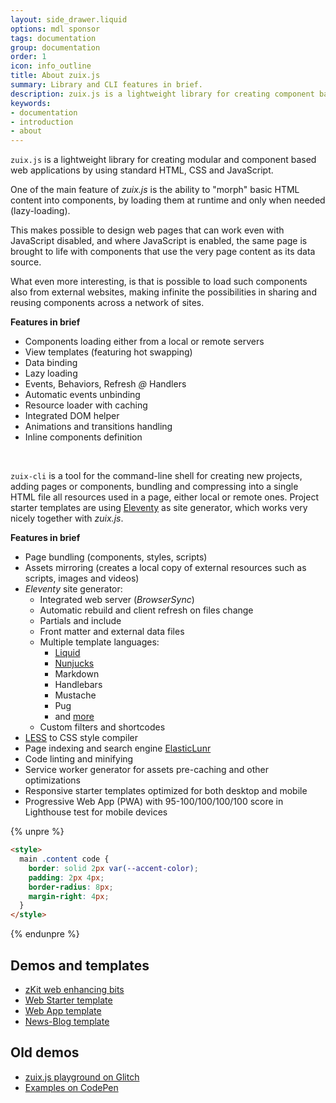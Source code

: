 ```yaml
---
layout: side_drawer.liquid
options: mdl sponsor
tags: documentation
group: documentation
order: 1
icon: info_outline
title: About zuix.js
summary: Library and CLI features in brief.
description: zuix.js is a lightweight library for creating component based web applications by using standard HTML, CSS and JavaScript.
keywords:
- documentation
- introduction
- about
---
```


`zuix.js` is a lightweight library for creating modular and component based web applications
by using standard HTML, CSS and JavaScript.

One of the main feature of *zuix.js* is the ability to "morph" basic HTML content into components,
by loading them at runtime and only when needed (lazy-loading).

This makes possible to design web pages that can work even with JavaScript disabled, and where JavaScript is enabled,
the same page is brought to life with components that use the very page content as its data source.

What even more interesting, is that is possible to load such components also from external websites, making infinite
the possibilities in sharing and reusing components across a network of sites.

**Features in brief**
- Components loading either from a local or remote servers
- View templates (featuring hot swapping)
- Data binding
- Lazy loading
- Events, Behaviors, Refresh *@* Handlers
- Automatic events unbinding
- Resource loader with caching
- Integrated DOM helper
- Animations and transitions handling
- Inline components definition


&nbsp;

`zuix-cli` is a tool for the command-line shell for creating new projects, adding pages or components,
bundling and compressing into a single HTML file all resources used in a page, either local or remote ones.
Project starter templates are using [Eleventy](https://11ty.dev/) as site generator, which works very nicely
together with *zuix.js*.

**Features in brief**

- Page bundling (components, styles, scripts)
- Assets mirroring (creates a local copy of external resources such as scripts, images and videos)
- *Eleventy* site generator:
  * Integrated web server (*BrowserSync*)
  * Automatic rebuild and client refresh on files change
  * Partials and include
  * Front matter and external data files
  * Multiple template languages:
    - [Liquid](https://shopify.github.io/liquid/basics/introduction/)
    - [Nunjucks](https://mozilla.github.io/nunjucks/templating.html)
    - Markdown
    - Handlebars
    - Mustache
    - Pug
    - and [more](https://11ty.dev/docs/)
  * Custom filters and shortcodes
- [LESS](https://lesscss.org/) to CSS style compiler
- Page indexing and search engine [ElasticLunr](http://elasticlunr.com/)
- Code linting and minifying
- Service worker generator for assets pre-caching and other optimizations
- Responsive starter templates optimized for both desktop and mobile
- Progressive Web App (PWA) with 95-100/100/100/100 score in Lighthouse test for mobile devices


{% unpre %}
```html
<style>
  main .content code {
    border: solid 2px var(--accent-color);
    padding: 2px 4px;
    border-radius: 8px;
    margin-right: 4px;
  }
</style>
```
{% endunpre %}


## Demos and templates

- [zKit web enhancing bits](https://zuixjs.github.io/zkit/)
- [Web Starter template](https://zuixjs.github.io/zuix-web-starter/)
- [Web App template](https://zuixjs.github.io/web-app/)
- [News-Blog template](https://zuixjs.github.io/news-blog/)


## Old demos

- [zuix.js playground on Glitch](https://glitch.com/@genemars)
- [Examples on CodePen](https://codepen.io/genielabs)
